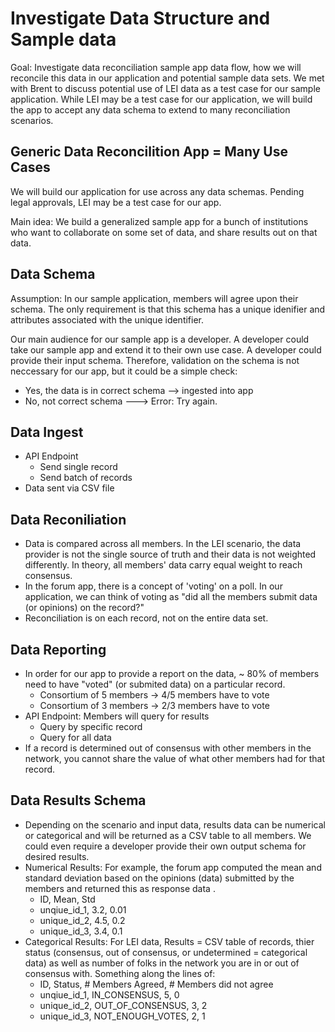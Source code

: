 # Investigate Data Structure and Sample data

Goal: Investigate data reconciliation sample app data flow, how we will reconcile this data in our application and potential sample data sets. We met with Brent to discuss potential use of LEI data as a test case for our sample application. While LEI may be a test case for our application, we will build the app to accept any data schema to extend to many reconciliation scenarios.

## Generic Data Reconcilition App = Many Use Cases

We will build our application for use across any data schemas. Pending legal approvals, LEI may be a test case for our app.

Main idea: We build a generalized sample app for a bunch of institutions who want to collaborate on some set of data, and share results out on that data.

## Data Schema

Assumption: In our sample application, members will agree upon their schema. The only requirement is that this schema has a unique idenifier and attributes associated with the unique identifier.

Our main audience for our sample app is a developer. A developer could take our sample app and extend it to their own use case. A developer could provide their input schema. Therefore, validation on the schema is not neccessary for our app, but it could be a simple check:

- Yes, the data is in correct schema --> ingested into app
- No, not correct schema ---> Error: Try again.

## Data Ingest

- API Endpoint
  - Send single record
  - Send batch of records
- Data sent via CSV file

## Data Reconiliation

- Data is compared across all members. In the LEI scenario, the data provider is not the single source of truth and their data is not weighted differently. In theory, all members' data carry equal weight to reach consensus.
- In the forum app, there is a concept of 'voting' on a poll. In our application, we can think of voting as "did all the members submit data (or opinions) on the record?"
- Reconciliation is on each record, not on the entire data set.

## Data Reporting

- In order for our app to provide a report on the data, ~ 80% of members need to have "voted" (or submited data) on a particular record.
  - Consortium of 5 members -> 4/5 members have to vote
  - Consortium of 3 members -> 2/3 members have to vote
- API Endpoint: Members will query for results
  - Query by specific record
  - Query for all data
- If a record is determined out of consensus with other members in the network, you cannot share the value of what other members had for that record.

## Data Results Schema

- Depending on the scenario and input data, results data can be numerical or categorical and will be returned as a CSV table to all members. We could even require a developer provide their own output schema for desired results.
- Numerical Results: For example, the forum app computed the mean and standard deviation based on the opinions (data) submitted by the members and returned this as response data .
  - ID, Mean, Std
  - unqiue_id_1, 3.2, 0.01
  - unique_id_2, 4.5, 0.2
  - unique_id_3, 3.4, 0.1
- Categorical Results: For LEI data, Results = CSV table of records, thier status (consensus, out of consensus, or undetermined = categorical data) as well as number of folks in the network you are in or out of consensus with. Something along the lines of:
  - ID, Status, # Members Agreed, # Members did not agree
  - unqiue_id_1, IN_CONSENSUS, 5, 0
  - unique_id_2, OUT_OF_CONSENSUS, 3, 2
  - unique_id_3, NOT_ENOUGH_VOTES, 2, 1
